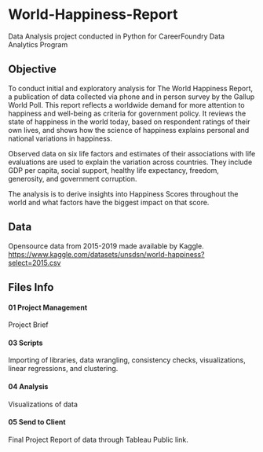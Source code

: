 # World-Happiness-Report
Data Analysis project conducted in Python for CareerFoundry Data Analytics Program

## Objective
To conduct initial and exploratory analysis for The World Happiness Report, a publication of data collected via phone and in person survey by the Gallup World Poll. This report reflects a worldwide demand for more attention to happiness and well-being as criteria for government policy. It reviews the state of happiness in the world today, based on respondent ratings of their own lives, and shows how the science of happiness explains personal and national variations in happiness.

Observed data on six life factors and estimates of their associations with life evaluations are used to explain the variation across countries. They include GDP per capita, social support, healthy life expectancy, freedom, generosity, and government corruption.

The analysis is to derive insights into Happiness Scores throughout the world and what factors have the biggest impact on that score.

## Data
Opensource data from 2015-2019 made available by Kaggle.
https://www.kaggle.com/datasets/unsdsn/world-happiness?select=2015.csv

## Files Info
#### 01 Project Management
Project Brief
#### 03 Scripts
Importing of libraries, data wrangling, consistency checks, visualizations, linear regressions, and clustering.
#### 04 Analysis
Visualizations of data
#### 05 Send to Client
Final Project Report of data through Tableau Public link.
